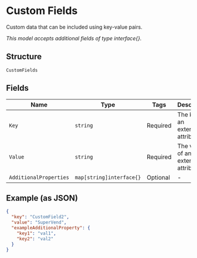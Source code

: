
# Custom Fields

Custom data that can be included using key-value pairs.

*This model accepts additional fields of type interface{}.*

## Structure

`CustomFields`

## Fields

| Name | Type | Tags | Description |
|  --- | --- | --- | --- |
| `Key` | `string` | Required | The key for an extended attribute. |
| `Value` | `string` | Required | The value of an extended attribute. |
| `AdditionalProperties` | `map[string]interface{}` | Optional | - |

## Example (as JSON)

```json
{
  "key": "CustomField2",
  "value": "SuperVend",
  "exampleAdditionalProperty": {
    "key1": "val1",
    "key2": "val2"
  }
}
```

